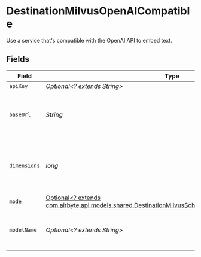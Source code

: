 # DestinationMilvusOpenAICompatible

Use a service that's compatible with the OpenAI API to embed text.


## Fields

| Field                                                                                                                                                                       | Type                                                                                                                                                                        | Required                                                                                                                                                                    | Description                                                                                                                                                                 | Example                                                                                                                                                                     |
| --------------------------------------------------------------------------------------------------------------------------------------------------------------------------- | --------------------------------------------------------------------------------------------------------------------------------------------------------------------------- | --------------------------------------------------------------------------------------------------------------------------------------------------------------------------- | --------------------------------------------------------------------------------------------------------------------------------------------------------------------------- | --------------------------------------------------------------------------------------------------------------------------------------------------------------------------- |
| `apiKey`                                                                                                                                                                    | *Optional<? extends String>*                                                                                                                                                | :heavy_minus_sign:                                                                                                                                                          | N/A                                                                                                                                                                         |                                                                                                                                                                             |
| `baseUrl`                                                                                                                                                                   | *String*                                                                                                                                                                    | :heavy_check_mark:                                                                                                                                                          | The base URL for your OpenAI-compatible service                                                                                                                             | https://your-service-name.com                                                                                                                                               |
| `dimensions`                                                                                                                                                                | *long*                                                                                                                                                                      | :heavy_check_mark:                                                                                                                                                          | The number of dimensions the embedding model is generating                                                                                                                  | 1536                                                                                                                                                                        |
| `mode`                                                                                                                                                                      | [Optional<? extends com.airbyte.api.models.shared.DestinationMilvusSchemasEmbeddingEmbedding5Mode>](../../models/shared/DestinationMilvusSchemasEmbeddingEmbedding5Mode.md) | :heavy_minus_sign:                                                                                                                                                          | N/A                                                                                                                                                                         |                                                                                                                                                                             |
| `modelName`                                                                                                                                                                 | *Optional<? extends String>*                                                                                                                                                | :heavy_minus_sign:                                                                                                                                                          | The name of the model to use for embedding                                                                                                                                  | text-embedding-ada-002                                                                                                                                                      |